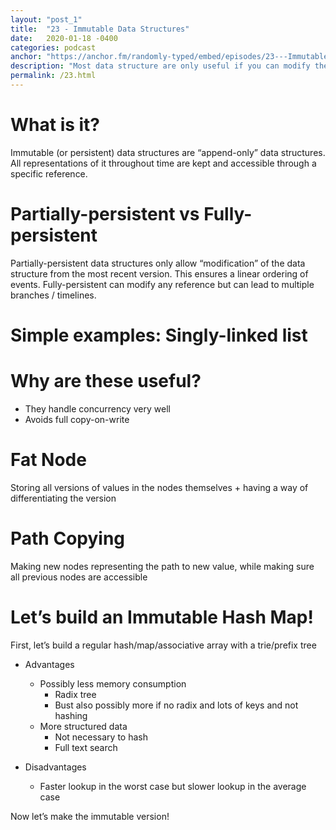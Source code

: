 ```yaml
---
layout: "post_1"
title:  "23 - Immutable Data Structures"
date:   2020-01-18 -0400
categories: podcast
anchor: "https://anchor.fm/randomly-typed/embed/episodes/23---Immutable-Data-Structures-ea4drm"
description: "Most data structure are only useful if you can modify them. Today, JS and Lance talk about immutable data structure which don't allow for direct modification but instead encourage extension. We consider the situations in which these could be useful and how to build one from scratch."
permalink: /23.html
---
```


# What is it?

Immutable (or persistent) data structures are “append-only” data structures. All representations of it throughout time are kept and accessible through a specific reference.

# Partially-persistent vs Fully-persistent
Partially-persistent data structures only allow “modification” of the data structure from the most recent version. This ensures a linear ordering of events.  Fully-persistent can modify any reference but can lead to multiple branches / timelines.

# Simple examples: Singly-linked list

# Why are these useful?
- They handle concurrency very well
- Avoids full copy-on-write

# Fat Node
Storing all versions of values in the nodes themselves + having a way of differentiating the version

# Path Copying
Making new nodes representing the path to new value, while making sure all previous nodes are accessible

# Let’s build an Immutable Hash Map!

First, let’s build a regular hash/map/associative array with a trie/prefix tree

- Advantages
  - Possibly less memory consumption
    - Radix tree
    - Bust also possibly more if no radix and lots of keys and not hashing
  - More structured data
    - Not necessary to hash
    - Full text search

- Disadvantages
  - Faster lookup in the worst case but slower lookup in the average case

Now let’s make the immutable version!
